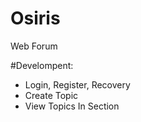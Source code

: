 # Osiris
Web Forum

#Develompent:
- Login, Register, Recovery
- Create Topic
- View Topics In Section